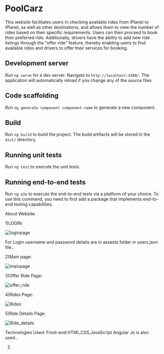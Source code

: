 # PoolCarz


This website facilitates users in checking available rides from iPlanet to iPlanet, as well as other destinations, and allows them to view the number of rides based on their specific requirements. Users can then proceed to book their preferred ride. Additionally, drivers have the ability to add new ride listings through the "offer ride" feature, thereby enabling users to find available rides and drivers to offer their services for booking.

## Development server

Run `ng serve` for a dev server. Navigate to `http://localhost:4200/`. The application will automatically reload if you change any of the source files.

## Code scaffolding

Run `ng generate component component-name` to generate a new component.

## Build

Run `ng build` to build the project. The build artifacts will be stored in the `dist/` directory.

## Running unit tests

Run `ng test` to execute the unit tests.

## Running end-to-end tests

Run `ng e2e` to execute the end-to-end tests via a platform of your choice. To use this command, you need to first add a package that implements end-to-end testing capabilities.

About Website:

1)LOGIN:

![loginpage](https://github.com/DivyaVaishnaviVenkatesh/PoolCarz-Ride-Website/assets/123964776/61b2b825-5a71-41b0-9ddc-dc3d2d2ada70)

For Login username and password details are in assests folder in users.json file..

2)Main page:

![mainpage](https://github.com/DivyaVaishnaviVenkatesh/PoolCarz-Ride-Website/assets/123964776/ac6fd7fa-83eb-47f9-97e1-50e20a67a8b2)

3)Offer Ride Page:

![offer_ride](https://github.com/DivyaVaishnaviVenkatesh/PoolCarz-Ride-Website/assets/123964776/a1a96213-b64e-4b7b-aa45-a84015290d96)

4)Rides Page:

![Rides](https://github.com/DivyaVaishnaviVenkatesh/PoolCarz-Ride-Website/assets/123964776/11d6442c-639f-4ba0-baf7-214f2d2c141f)

5)Ride Details Page:

![Ride_details](https://github.com/DivyaVaishnaviVenkatesh/PoolCarz-Ride-Website/assets/123964776/5a66da00-b491-475d-ab06-2bd00eb0028b)

Technologies Used:
Front-end:HTML,CSS,JavaScript
Angular Js is also used..






2)

